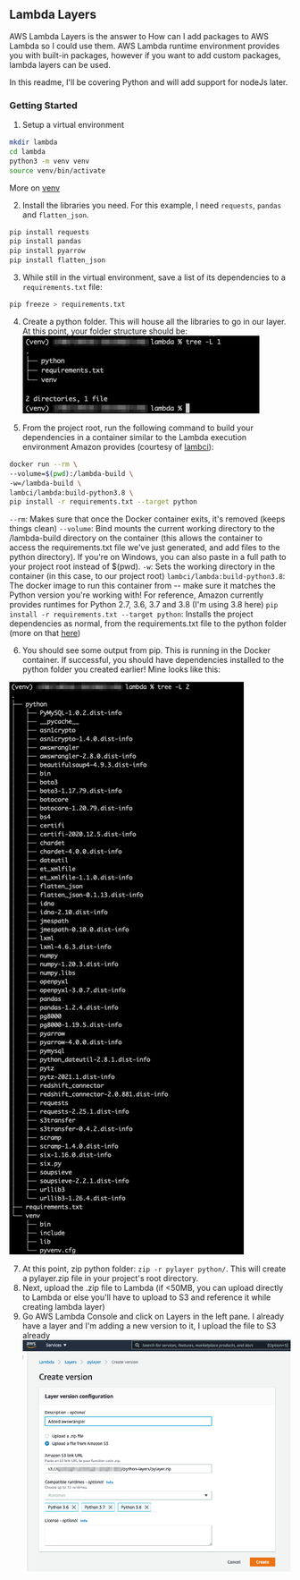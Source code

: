 ## Lambda Layers

AWS Lambda Layers is the answer to How can I add packages to AWS Lambda so I could use them. AWS Lambda runtime environment provides you with built-in packages, however if you want to add
custom packages, lambda layers can be used.

In this readme, I'll be covering Python and will add support for nodeJs later.

### Getting Started

1. Setup a virtual environment

```sh
mkdir lambda 
cd lambda
python3 -m venv venv
source venv/bin/activate
```

More on [venv](https://docs.python.org/3/library/venv.html)

2. Install the libraries you need. For this example, I need `requests`, `pandas` and `flatten_json`.

```python
pip install requests
pip install pandas
pip install pyarrow
pip install flatten_json
```

3. While still in the virtual environment, save a list of its dependencies to a `requirements.txt` file:

```sh
pip freeze > requirements.txt
```

4. Create a python folder. This will house all the libraries to go in our layer. At this point, your folder structure should be:
![lambda_layer_dir_structure](/images/lambda_layer_dir_structure.png)

5. From the project root, run the following command to build your dependencies in a container similar to the Lambda execution environment Amazon provides (courtesy of [lambci](https://hub.docker.com/u/lambci)):
```sh
docker run --rm \
--volume=$(pwd):/lambda-build \
-w=/lambda-build \
lambci/lambda:build-python3.8 \
pip install -r requirements.txt --target python
```

`--rm`: Makes sure that once the Docker container exits, it's removed (keeps things clean)
`--volume`: Bind mounts the current working directory to the /lambda-build directory on the container (this allows the container to access the requirements.txt file we've just generated, and add files to the python directory). If you're on Windows, you can also paste in a full path to your project root instead of $(pwd).
`-w`: Sets the working directory in the container (in this case, to our project root)
`lambci/lambda:build-python3.8`: The docker image to run this container from -- make sure it matches the Python version you're working with! For reference, Amazon currently provides runtimes for Python 2.7, 3.6, 3.7 and 3.8 (I'm using 3.8 here)
`pip install -r requirements.txt --target python`: Installs the project dependencies as normal, from the requirements.txt file to the python folder (more on that [here](https://pip.pypa.io/en/stable/reference/pip_install/#cmdoption-t))

6. You should see some output from pip. This is running in the Docker container. If successful, you should have dependencies installed to the python folder you created earlier! Mine looks like this:

![lambda_layers_dir_structure_after_docker_run](/images/lambda_layers_dir_structure_after_docker_run.png)

7. At this point, zip python folder: `zip -r pylayer python/`. This will create a pylayer.zip file in your project's root directory.
8. Next, upload the .zip file to Lambda (if <50MB, you can upload directly to Lambda or else you'll have to upload to S3 and reference it while creating lambda layer)
9. Go AWS Lambda Console and click on Layers in the left pane. I already have a layer and I'm adding a new version to it, I upload the file to S3 already
![lambda_layers_create_layer_console](/images/lambda_layers_create_layer_console.png)